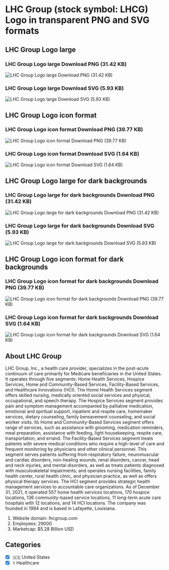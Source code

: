 # LHC Group (stock symbol: LHCG) Logo in transparent PNG and SVG formats

## LHC Group Logo large

### LHC Group Logo large Download PNG (31.42 KB)

![LHC Group Logo large Download PNG (31.42 KB)](/img/orig/LHCG_BIG-5d2af081.png)

### LHC Group Logo large Download SVG (5.93 KB)

![LHC Group Logo large Download SVG (5.93 KB)](/img/orig/LHCG_BIG-af2effee.svg)

## LHC Group Logo icon format

### LHC Group Logo icon format Download PNG (39.77 KB)

![LHC Group Logo icon format Download PNG (39.77 KB)](/img/orig/LHCG-bf6d4bdf.png)

### LHC Group Logo icon format Download SVG (1.64 KB)

![LHC Group Logo icon format Download SVG (1.64 KB)](/img/orig/LHCG-59732d55.svg)

## LHC Group Logo large for dark backgrounds

### LHC Group Logo large for dark backgrounds Download PNG (31.42 KB)

![LHC Group Logo large for dark backgrounds Download PNG (31.42 KB)](/img/orig/LHCG_BIG.D-cee9f50e.png)

### LHC Group Logo large for dark backgrounds Download SVG (5.93 KB)

![LHC Group Logo large for dark backgrounds Download SVG (5.93 KB)](/img/orig/LHCG_BIG.D-74ffd1b9.svg)

## LHC Group Logo icon format for dark backgrounds

### LHC Group Logo icon format for dark backgrounds Download PNG (39.77 KB)

![LHC Group Logo icon format for dark backgrounds Download PNG (39.77 KB)](/img/orig/LHCG.D-e921ac41.png)

### LHC Group Logo icon format for dark backgrounds Download SVG (1.64 KB)

![LHC Group Logo icon format for dark backgrounds Download SVG (1.64 KB)](/img/orig/LHCG.D-ac6e9b85.svg)

## About LHC Group

LHC Group, Inc., a health care provider, specializes in the post-acute continuum of care primarily for Medicare beneficiaries in the United States. It operates through five segments: Home Health Services, Hospice Services, Home and Community-Based Services, Facility-Based Services, and Healthcare Innovations (HCI). The Home Health Services segment offers skilled nursing, medically oriented social services and physical, occupational, and speech therapy. The Hospice Services segment provides pain and symptom management accompanied by palliative medication, emotional and spiritual support, inpatient and respite care, homemaker services, dietary counseling, family bereavement counseling, and social worker visits. Its Home and Community-Based Services segment offers range of services, such as assistance with grooming, medication reminders, meal preparation, assistance with feeding, light housekeeping, respite care, transportation, and errand. The Facility-Based Services segment treats patients with severe medical conditions who require a high-level of care and frequent monitoring by physicians and other clinical personnel. This segment serves patients suffering from respiratory failure, neuromuscular and cardiac disorders, non-healing wounds, renal disorders, cancer, head and neck injuries, and mental disorders, as well as treats patients diagnosed with musculoskeletal impairments; and operates nursing facilities, family health center, rural health clinic, and physician practice, as well as offers physical therapy services. The HCI segment provides strategic health management services to accountable care organizations. As of December 31, 2021, it operated 557 home health services locations, 170 hospice locations, 136 community-based service locations, 11 long-term acute care hospitals with 12 locations, and 14 HCI locations. The company was founded in 1994 and is based in Lafayette, Louisiana.

1. Website domain: lhcgroup.com
2. Employees: 29000
3. Marketcap: $5.28 Billion USD


## Categories
- [x] 🇺🇸 United States
- [x] ⚕️ Healthcare
